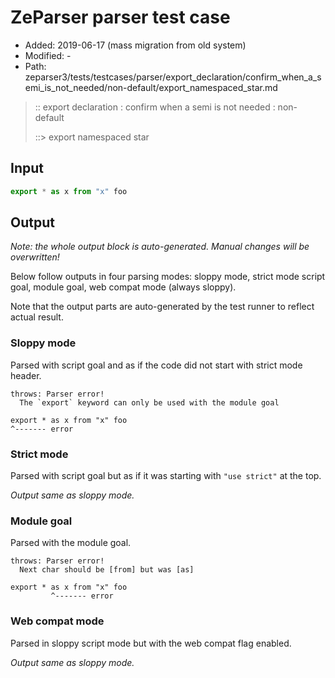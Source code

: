 # ZeParser parser test case

- Added: 2019-06-17 (mass migration from old system)
- Modified: -
- Path: zeparser3/tests/testcases/parser/export_declaration/confirm_when_a_semi_is_not_needed/non-default/export_namespaced_star.md

> :: export declaration : confirm when a semi is not needed : non-default
>
> ::> export namespaced star

## Input

`````js
export * as x from "x" foo
`````

## Output

_Note: the whole output block is auto-generated. Manual changes will be overwritten!_

Below follow outputs in four parsing modes: sloppy mode, strict mode script goal, module goal, web compat mode (always sloppy).

Note that the output parts are auto-generated by the test runner to reflect actual result.

### Sloppy mode

Parsed with script goal and as if the code did not start with strict mode header.

`````
throws: Parser error!
  The `export` keyword can only be used with the module goal

export * as x from "x" foo
^------- error
`````

### Strict mode

Parsed with script goal but as if it was starting with `"use strict"` at the top.

_Output same as sloppy mode._

### Module goal

Parsed with the module goal.

`````
throws: Parser error!
  Next char should be [from] but was [as]

export * as x from "x" foo
         ^------- error
`````


### Web compat mode

Parsed in sloppy script mode but with the web compat flag enabled.

_Output same as sloppy mode._

